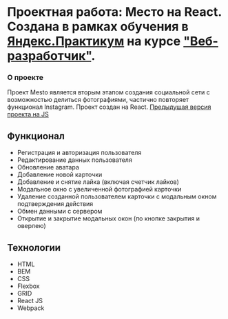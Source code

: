 # Проектная работа: Место на React. Создана в рамках обучения в [Яндекс.Практикум](https://practicum.yandex.ru/) на курсе ["Веб-разработчик"](https://practicum.yandex.ru/web/).

### О проекте
Проект Mesto является вторым этапом создания социальной сети с возможностью делиться фотографиями, частично повторяет функционал Instagram. Проект создан на React. [Предыдущая версия проекта на JS](https://github.com/IrinaGarmaeva/mesto-react)

## Функционал
* Регистрация и авторизация пользователя
* Редактирование данных пользователя
* Обновление аватара
* Добавление новой карточки
* Добавление и снятие лайка (включая счетчик лайков)
* Модальное окно с увеличенной фотографией карточки
* Удаление созданной пользователем карточки с модальным окном подтверждения действия
* Обмен данными с сервером
* Открытие и закрытие модальных окон (по кнопке закрытия и оверлею)

## Технологии
* HTML
* BEM
* CSS
* Flexbox
* GRID
* React JS
* Webpack



